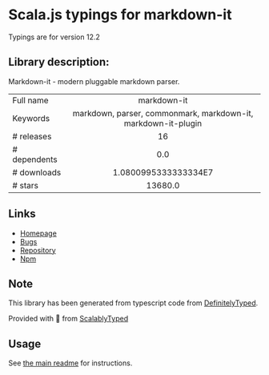 
# Scala.js typings for markdown-it

Typings are for version 12.2

## Library description:
Markdown-it - modern pluggable markdown parser.

|                    |                 |
| ------------------ | :-------------: |
| Full name          | markdown-it |
| Keywords           | markdown, parser, commonmark, markdown-it, markdown-it-plugin |
| # releases         | 16 |
| # dependents       | 0.0 |
| # downloads        | 1.0800995333333334E7 |
| # stars            | 13680.0 |

## Links
- [Homepage](https://github.com/markdown-it/markdown-it#readme)
- [Bugs](https://github.com/markdown-it/markdown-it/issues)
- [Repository](https://github.com/markdown-it/markdown-it)
- [Npm](https://www.npmjs.com/package/markdown-it)
    


## Note
This library has been generated from typescript code from [DefinitelyTyped](https://definitelytyped.org).

Provided with :purple_heart: from [ScalablyTyped](https://github.com/oyvindberg/ScalablyTyped)

## Usage
See [the main readme](../../readme.md) for instructions.


